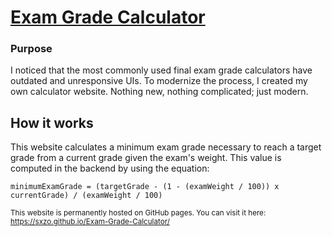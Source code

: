 # [Exam Grade Calculator](https://sxzo.github.io/Exam-Grade-Calculator/)

### Purpose
I noticed that the most commonly used final exam grade calculators have outdated and unresponsive UIs. To modernize the process, I created my own calculator website. Nothing new, nothing complicated; just modern. 

## How it works
This website calculates a minimum exam grade necessary to reach a target grade from a current grade given the exam's weight. This value is computed in the backend by using the equation:

```minimumExamGrade = (targetGrade - (1 - (examWeight / 100)) x currentGrade) / (examWeight / 100)```




<sub>This website is permanently hosted on GitHub pages. You can visit it here: https://sxzo.github.io/Exam-Grade-Calculator/ <sub>

